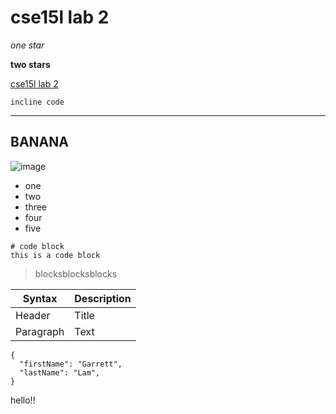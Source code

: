 # cse15l lab 2
*one star* 
&nbsp;

**two stars**

[cse15l lab 2](https://ucsd-cse15l-w22.github.io/week/week2/#week-2-lab-report)

`incline code`


---

## BANANA 

![image](https://www.pngall.com/wp-content/uploads/2016/04/Banana-Free-Download-PNG.png)

* one
* two
* three
* four
* five

```
# code block
this is a code block
```

> blocksblocksblocks

| Syntax | Description |
| ----------- | ----------- |
| Header | Title |
| Paragraph | Text |

```
{
  "firstName": "Garrett",
  "lastName": "Lam",
}
```

hello!!
